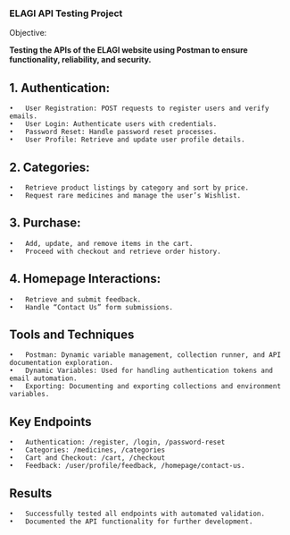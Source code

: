 ### **ELAGI API Testing Project**
Objective:

**Testing the APIs of the ELAGI website using Postman to ensure functionality, reliability, and security.**

## 1.	Authentication:
	•	User Registration: POST requests to register users and verify emails.
	•	User Login: Authenticate users with credentials.
	•	Password Reset: Handle password reset processes.
	•	User Profile: Retrieve and update user profile details.

## 2.	Categories:
	•	Retrieve product listings by category and sort by price.
	•	Request rare medicines and manage the user’s Wishlist.

## 3.	Purchase:
	•	Add, update, and remove items in the cart.
	•	Proceed with checkout and retrieve order history.

## 4.	Homepage Interactions:
	•	Retrieve and submit feedback.
	•	Handle “Contact Us” form submissions.
 
## **Tools and Techniques**

	•	Postman: Dynamic variable management, collection runner, and API documentation exploration.
	•	Dynamic Variables: Used for handling authentication tokens and email automation.
	•	Exporting: Documenting and exporting collections and environment variables.
 
## **Key Endpoints**
	•	Authentication: /register, /login, /password-reset
	•	Categories: /medicines, /categories
	•	Cart and Checkout: /cart, /checkout
	•	Feedback: /user/profile/feedback, /homepage/contact-us.
 
## **Results**

	•	Successfully tested all endpoints with automated validation.
	•	Documented the API functionality for further development.

